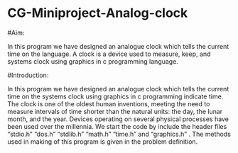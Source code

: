 # CG-Miniproject-Analog-clock

#Aim:

 In this program we have designed an analogue clock which tells the current time on the 
language.
A clock is a device used to measure, keep, and systems clock using graphics in c programming language.


 
#Introduction:

In this program we have designed an analogue clock which tells the current time on the systems clock using graphics in c programming indicate time. The clock is one of the oldest human inventions, meeting the need to measure intervals of time shorter than the natural units: the day, the lunar month, and the year. Devices operating on several physical processes have been used over the millennia.
We start the code by include the header files “stdio.h”  “dos.h” “stdlib.h” “math.h” “time.h” and “graphics.h” .
The methods used in making of this program is given in the problem definition.










